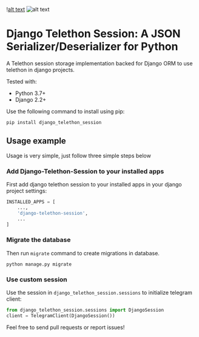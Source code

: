 \![alt text][pypi_version] ![alt text][licence_version]

# Django Telethon Session: A JSON Serializer/Deserializer for Python

A Telethon session storage implementation backed for Django ORM to use telethon in django projects.

Tested with:
* Python 3.7+
* Django 2.2+

Use the following command to install using pip:
```
pip install django_telethon_session
```

## Usage example
Usage is very simple, just follow three simple steps below
### Add Django-Telethon-Session to your installed apps
First add django telethon session to your installed apps in your django project settings:

```python
INSTALLED_APPS = [
    ...,
    'django-telethon-session',
    ...
]
```

### Migrate the database
Then run `migrate` command to create migrations in database.

```shell script
python manage.py migrate
```

### Use custom session
Use the session in `django_telethon_session.sessions` to initialize telegram client:
```python
from django_telethon_session.sessions import DjangoSession
client = TelegramClient(DjangoSession())
```

Feel free to send pull requests or report issues!

[pypi_version]: https://img.shields.io/pypi/v/pykson.svg "PYPI version"
[licence_version]: https://img.shields.io/badge/license-MIT%20v2-brightgreen.svg "MIT Licence"
